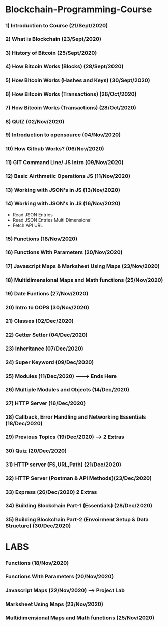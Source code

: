 # Blockchain-Programming-Course

### 1) Introduction to Course (21/Sept/2020)
### 2) What is Blockchain (23/Sept/2020)
### 3) History of Bitcoin (25/Sept/2020)
### 4) How Bitcoin Works (Blocks) (28/Sept/2020)
### 5) How Bitcoin Works (Hashes and Keys) (30/Sept/2020)
### 6) How Bitcoin Works (Transactions) (26/Oct/2020)
### 7) How Bitcoin Works (Transactions) (28/Oct/2020)
### 8) QUIZ (02/Nov/2020)
### 9) Introduction to opensource (04/Nov/2020)
### 10) How Github Works? (06/Nov/2020)
### 11) GIT Command Line/ JS Intro (09/Nov/2020)
### 12) Basic Airthmetic Operations JS (11/Nov/2020)
### 13) Working with JSON's in JS (13/Nov/2020)
### 14) Working with JSON's in JS (16/Nov/2020)
* Read JSON Entries
* Read JSON Entries Multi Dimensional
* Fetch API URL
### 15) Functions (18/Nov/2020)
### 16) Functions With Parameters (20/Nov/2020)
### 17) Javascript Maps & Marksheet Using Maps (23/Nov/2020)
### 18) Multidimensional Maps and Math functions (25/Nov/2020)
### 19) Date Funtions (27/Nov/2020)
### 20) Intro to OOPS (30/Nov/2020)
### 21) Classes (02/Dec/2020)
### 22) Getter Setter (04/Dec/2020)
### 23) Inheritance (07/Dec/2020)
### 24) Super Keyword (09/Dec/2020)
### 25) Modules (11/Dec/2020) ---> Ends Here
### 26) Multiple Modules and Objects (14/Dec/2020)
### 27) HTTP Server (16/Dec/2020)
### 28) Callback, Error Handling and Networking Essentials (18/Dec/2020)
### 29) Previous Topics (19/Dec/2020) --> 2 Extras
### 30) Quiz (20/Dec/2020)
### 31) HTTP server (FS,URL,Path) (21/Dec/2020)
### 32) HTTP Server (Postman & API Methods)(23/Dec/2020)
### 33) Express (26/Dec/2020) 2 Extras
### 34) Building Blockchain Part-1 (Essentials) (28/Dec/2020)
### 35) Building Blockchain Part-2 (Envoirment Setup & Data Structure) (30/Dec/2020)

# LABS
###  Functions (18/Nov/2020)
###  Functions With Parameters (20/Nov/2020)
###  Javascript Maps (22/Nov/2020) --> Project Lab
###  Marksheet Using Maps (23/Nov/2020)
###  Multidimensional Maps and Math functions (25/Nov/2020)
